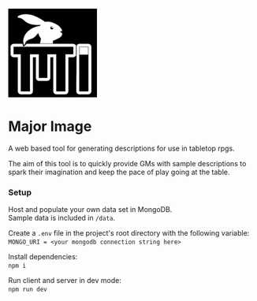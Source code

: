 ![Major Image](/client/public/apple-touch-icon.png)
# Major Image

A web based tool for generating descriptions for use in tabletop rpgs.  

The aim of this tool is to quickly provide GMs with sample descriptions to spark their imagination and keep the pace of play going at the table.  

### Setup
Host and populate your own data set in MongoDB.  
Sample data is included in `/data`.

Create a `.env` file in the project's root directory with the following variable:  
`MONGO_URI = <your mongodb connection string here>`

Install dependencies:  
`npm i`

Run client and server in dev mode:  
`npm run dev`  

